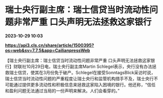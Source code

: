 # 瑞士央行副主席：瑞士信贷当时流动性问题非常严重 口头声明无法拯救这家银行

**2023-10-29 10:03**

**https://api3.cls.cn/share/article/1500395?os=web&sv=7.7.5&app=CailianpressWeb**

【瑞士央行副主席：瑞士信贷当时流动性问题非常严重 口头声明无法拯救这家银行】财联社10月29日电，瑞士央行副主席Martin Schlegel表示，央行没有办法拯救瑞士信贷，使其在3月份免于破产。Schlegel在接受SonntagsBlick采访时说，瑞士信贷当时流动性问题的严重程度让瑞士央行和监管机构措手不及，瑞士央行不可能通过提供更多流动性和积极信息来拯救这家陷入困境的银行。他还称，“信任和盈利问题无法通过当局的一份声明来解决。人们会看穿的。”